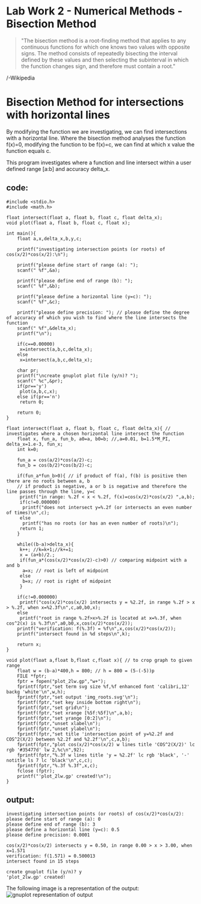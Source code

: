 # Lab Work 2 - Numerical Methods - Bisection Method

>"The bisection method is a root-finding method that applies to any continuous functions for which one knows two
values with opposite signs. The method consists of repeatedly bisecting the interval defined by these values and
then selecting the subinterval in which the function changes sign, and therefore must contain a root."

/-Wikipedia

# Bisection Method for intersections with horizontal lines
By modifying the function we are investigating, we can find intersections with a horizontal line.
Where the bisection method analyses the function f(x)=0, modifying the function to be f(x)=c, we can find 
at which x value the function equals c.

This program investigates where a function and line intersect within a user defined range [a:b] and accuracy
delta_x.
## code:
```
#include <stdio.h>
#include <math.h>

float intersect(float a, float b, float c, float delta_x);
void plot(float a, float b, float c, float x);

int main(){
	float a,x,delta_x,b,y,c;

	printf("investigating intersection points (or roots) of cos(x/2)*cos(x/2):\n");

	printf("please define start of range (a): ");
	scanf(" %f",&a);

	printf("please define end of range (b): ");
	scanf(" %f",&b);

	printf("please define a horizontal line (y=c): ");
	scanf(" %f",&c);

	printf("please define precision: "); // please define the degree of accuracy of which you wish to find where the line intersects the function
	scanf(" %f",&delta_x);
	printf("\n");

	if(c==0.00000)
	 x=intersect(a,b,c,delta_x);
	else
	 x=intersect(a,b,c,delta_x);

	char pr;
	printf("\ncreate gnuplot plot file (y/n)? ");
	scanf(" %c",&pr);
	if(pr=='y')
	 plot(a,b,c,x);
	else if(pr=='n')
	 return 0;

	return 0;
}

float intersect(float a, float b, float c, float delta_x){ // investigates where a chosen horizontal line intersect the function
	float x, fun_a, fun_b, a0=a, b0=b; //,a=0.01, b=1.5*M_PI, delta_x=1.e-3, fun_x;
	int k=0;

	fun_a = cos(a/2)*cos(a/2)-c;
	fun_b = cos(b/2)*cos(b/2)-c;

	if(fun_a*fun_b>0){ // if product of f(a), f(b) is positive then there are no roots between a, b
	// if product is negative, a or b is negative and therefore the line passes through the line, y=c
	 printf("in range: %.2f < x < %.2f, f(x)=cos(x/2)*cos(x/2) ",a,b);
	 if(c!=0.000000)
	  printf("does not intersect y=%.2f (or intersects an even number of times)\n",c);
	 else
	  printf("has no roots (or has an even number of roots)\n");
	 return 1;
	}

	while((b-a)>delta_x){
	 k++; //k=k+1;//k+=1;
	 x = (a+b)/2.;
	 if(fun_a*(cos(x/2)*cos(x/2)-c)>0) // comparing midpoint with a and b
	  a=x; // root is left of midpoint
	 else
	  b=x; // root is right of midpoint
	 }

	if(c!=0.000000)
	 printf("cos(x/2)*cos(x/2) intersects y = %2.2f, in range %.2f > x > %.2f, when x=%2.3f\n",c,a0,b0,x);
	else
	 printf("root in range %.2f>x>%.2f is located at x=%.3f, when cos^2(x) is %.3f\n",a0,b0,x,cos(x/2)*cos(x/2));
	printf("verification: f(%.3f) = %f\n",x,cos(x/2)*cos(x/2));
	printf("intersect found in %d steps\n",k);

	return x;
}

void plot(float a,float b,float c,float x){ // to crop graph to given range
	float w = (b-a)*400,h = 800; // h = 800 = (5-(-5))p
	FILE *fptr;
	fptr = fopen("plot_2lw.gp","w+");
	fprintf(fptr,"set term svg size %f,%f enhanced font 'calibri,12' backg 'white'\n",w,h);
	fprintf(fptr,"set output 'img_roots.svg'\n");
	fprintf(fptr,"set key inside bottom right\n");
	fprintf(fptr,"set grid\n");
	fprintf(fptr,"set xrange [%5f:%5f]\n",a,b);
	fprintf(fptr,"set yrange [0:2]\n");
	fprintf(fptr,"unset xlabel\n");
	fprintf(fptr,"unset ylabel\n");
	fprintf(fptr,"set title 'intersection point of y=%2.2f and COS^2(X/2) between %2.2f and %2.2f'\n",c,a,b);
	fprintf(fptr,"plot cos(x/2)*cos(x/2) w lines title 'COS^2(X/2)' lc rgb '#35477d' lw 2,%c\n",92);
	fprintf(fptr,"%.3f w lines title 'y = %2.2f' lc rgb 'black', '-' notitle ls 7 lc 'black'\n",c,c);
	fprintf(fptr,"%.3f %.3f",x,c);
	fclose (fptr);
	printf("'plot_2lw.gp' created!\n");
}
```
## output:
```
investigating intersection points (or roots) of cos(x/2)*cos(x/2):
please define start of range (a): 0
please define end of range (b): 3
please define a horizontal line (y=c): 0.5
please define precision: 0.0001

cos(x/2)*cos(x/2) intersects y = 0.50, in range 0.00 > x > 3.00, when x=1.571
verification: f(1.571) = 0.500013
intersect found in 15 steps

create gnuplot file (y/n)? y
'plot_2lw.gp' created!
```
The following image is a representation of the output:
![gnuplot representation of output](https://github.com/jnkptl/RTR-105/blob/master/2lw_roots/img_roots.svg "intersection of line and function")
